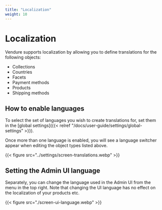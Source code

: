 ```yaml
---
title: "Localization"
weight: 10
---
```


# Localization

Vendure supports localization by allowing you to define translations for the following objects:

* Collections
* Countries
* Facets
* Payment methods
* Products
* Shipping methods

## How to enable languages

To select the set of languages you wish to create translations for, set them in the [global settings]({{< relref "/docs/user-guide/settings/global-settings" >}}).

Once more than one language is enabled, you will see a language switcher appear when editing the object types listed above.

{{< figure src="../settings/screen-translations.webp" >}}

## Setting the Admin UI language

Separately, you can change the language used in the Admin UI from the menu in the top right. Note that changing the UI language has no effect on the localization of your products etc.

{{< figure src="./screen-ui-language.webp" >}}
